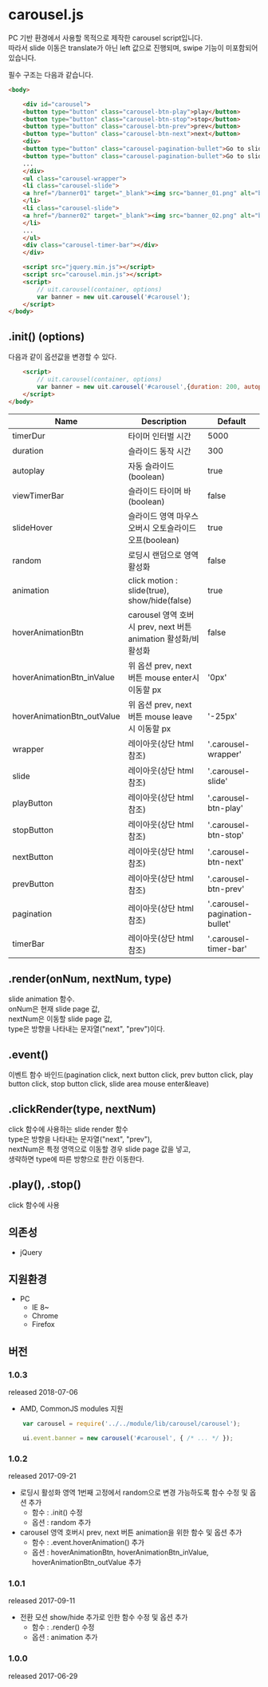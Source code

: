 carousel.js
======================
PC 기반 환경에서 사용할 목적으로 제작한 carousel script입니다. <br>
따라서 slide 이동은 translate가 아닌 left 값으로 진행되며, swipe 기능이 미포함되어 있습니다.

필수 구조는 다음과 같습니다.

```html
<body>

    <div id="carousel">
    <button type="button" class="carousel-btn-play">play</button>
    <button type="button" class="carousel-btn-stop">stop</button>
    <button type="button" class="carousel-btn-prev">prev</button>
    <button type="button" class="carousel-btn-next">next</button>
    <div>
    <button type="button" class="carousel-pagination-bullet">Go to slide 1</button>
    <button type="button" class="carousel-pagination-bullet">Go to slide 2</button>
    ...
    </div>
    <ul class="carousel-wrapper">
    <li class="carousel-slide">
    <a href="/banner01" target="_blank"><img src="banner_01.png" alt="banner01"></a>
    </li>
    <li class="carousel-slide">
    <a href="/banner02" target="_blank"><img src="banner_02.png" alt="banner02"></a>
    </li>
    ...
    </ul>
    <div class="carousel-timer-bar"></div>
    </div>

    <script src="jquery.min.js"></script>
    <script src="carousel.min.js"></script>
    <script>
        // uit.carousel(container, options)
        var banner = new uit.carousel('#carousel');
    </script>
</body>
```

## .init() (options)
다음과 같이 옵션값을 변경할 수 있다.

```html
    <script>
        // uit.carousel(container, options)
        var banner = new uit.carousel('#carousel',{duration: 200, autoplay: false, pagination: '.btnBullet'});
    </script>
</body>
```

|Name|Description|Default|
| ---- | ---- | ---- |
|timerDur|타이머 인터벌 시간|5000|
|duration|슬라이드 동작 시간|300||
|autoplay|자동 슬라이드(boolean)|true|
|viewTimerBar|슬라이드 타이머 바(boolean)|false|
|slideHover|슬라이드 영역 마우스 오버시 오토슬라이드 오프(boolean)|true|
|random|로딩시 랜덤으로 영역 활성화|false|
|animation|click motion : slide(true), show/hide(false)|true|
|hoverAnimationBtn|carousel 영역 호버시 prev, next 버튼 animation 활성화/비활성화|false|
|hoverAnimationBtn_inValue|위 옵션 prev, next 버튼 mouse enter시 이동할 px|'0px'|
|hoverAnimationBtn_outValue|위 옵션 prev, next 버튼 mouse leave시 이동할 px|'-25px'|
|wrapper|레이아웃(상단 html 참조)|'.carousel-wrapper'|
|slide|레이아웃(상단 html 참조)|'.carousel-slide'|
|playButton|레이아웃(상단 html 참조)|'.carousel-btn-play'|
|stopButton|레이아웃(상단 html 참조)|'.carousel-btn-stop'|
|nextButton|레이아웃(상단 html 참조)|'.carousel-btn-next'|
|prevButton|레이아웃(상단 html 참조)|'.carousel-btn-prev'|
|pagination|레이아웃(상단 html 참조)|'.carousel-pagination-bullet'|
|timerBar|레이아웃(상단 html 참조)|'.carousel-timer-bar'|

## .render(onNum, nextNum, type)
slide animation 함수. <br>
onNum은 현재 slide page 값, <br>
nextNum은 이동할 slide page 값, <br>
type은 방향을 나타내는 문자열("next", "prev")이다. 

## .event()
이벤트 함수 바인드(pagination click, next button click, prev button click, play button click, stop button click, slide area mouse enter&leave)

## .clickRender(type, nextNum)
click 함수에 사용하는 slide render 함수<br>
type은 방향을 나타내는 문자열("next", "prev"),<br>
nextNum은 특정 영역으로 이동할 경우 slide page 값을 넣고,<br>
생략하면 type에 따른 방향으로 한칸 이동한다.

## .play(), .stop()
click 함수에 사용

## 의존성
* jQuery

## 지원환경
* PC
    * IE 8~
    * Chrome
    * Firefox

## 버전

### 1.0.3
released 2018-07-06

* AMD, CommonJS modules 지원
```js
    var carousel = require('../../module/lib/carousel/carousel');

    ui.event.banner = new carousel('#carousel', { /* ... */ });
```

### 1.0.2
released 2017-09-21

* 로딩시 활성화 영역 1번째 고정에서 random으로 변경 가능하도록 함수 수정 및 옵션 추가
    * 함수 : .init() 수정
    * 옵션 : random 추가
* carousel 영역 호버시 prev, next 버튼 animation을 위한 함수 및 옵션 추가
    * 함수 : .event.hoverAnimation() 추가
    * 옵션 : hoverAnimationBtn, hoverAnimationBtn_inValue, hoverAnimationBtn_outValue 추가

### 1.0.1
released 2017-09-11

* 전환 모션 show/hide 추가로 인한 함수 수정 및 옵션 추가
    * 함수 : .render() 수정
    * 옵션 : animation 추가

### 1.0.0
released 2017-06-29
